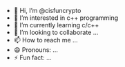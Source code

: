 - 👋 Hi, I’m @cisfuncrypto
- 👀 I’m interested in c++ programming
- 🌱 I’m currently learning c/c++
- 💞️ I’m looking to collaborate ...
- 📫 How to reach me ...
- 😄 Pronouns: ...
- ⚡ Fun fact: ...

<!---
cisfuncrypto/cisfuncrypto is a ✨ special ✨ repository because its `README.md` (this file) appears on your GitHub profile.
You can click the Preview link to take a look at your changes.
--->
